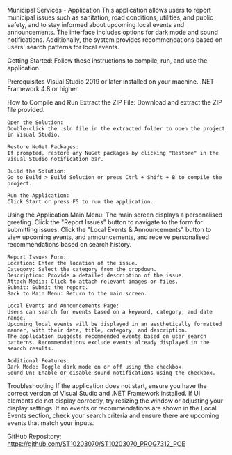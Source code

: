 ﻿Municipal Services - Application
This application allows users to report municipal issues such as sanitation, road conditions, utilities, and public safety, and to stay informed about upcoming local events and announcements. The interface includes options for dark mode and sound notifications. Additionally, the system provides recommendations based on users' search patterns for local events.

Getting Started:
Follow these instructions to compile, run, and use the application.

Prerequisites
	Visual Studio 2019 or later installed on your machine.
	.NET Framework 4.8 or higher.

How to Compile and Run
	Extract the ZIP File:
	Download and extract the ZIP file provided.

	Open the Solution:
	Double-click the .sln file in the extracted folder to open the project in Visual Studio.

	Restore NuGet Packages:
	If prompted, restore any NuGet packages by clicking "Restore" in the Visual Studio notification bar.

	Build the Solution:
	Go to Build > Build Solution or press Ctrl + Shift + B to compile the project.

	Run the Application:
	Click Start or press F5 to run the application.

Using the Application
	Main Menu:
	The main screen displays a personalised greeting.
	Click the "Report Issues" button to navigate to the form for submitting issues.
	Click the "Local Events & Announcements" button to view upcoming events, and announcements, and receive personalised recommendations based on search history.

	Report Issues Form:
	Location: Enter the location of the issue.
	Category: Select the category from the dropdown.
	Description: Provide a detailed description of the issue.
	Attach Media: Click to attach relevant images or files.
	Submit: Submit the report.
	Back to Main Menu: Return to the main screen.
	
	Local Events and Announcements Page:
	Users can search for events based on a keyword, category, and date range.
	Upcoming local events will be displayed in an aesthetically formatted manner, with their date, title, category, and description.
	The application suggests recommended events based on user search patterns. Recommendations exclude events already displayed in the search results.

	Additional Features:
	Dark Mode: Toggle dark mode on or off using the checkbox.
	Sound On: Enable or disable sound notifications using the checkbox.

Troubleshooting
	If the application does not start, ensure you have the correct version of Visual Studio and .NET Framework installed.
	If UI elements do not display correctly, try resizing the window or adjusting your display settings.
	If no events or recommendations are shown in the Local Events section, check your search criteria and ensure there are upcoming events that match your inputs.

GitHub Repository:
https://github.com/ST10203070/ST10203070_PROG7312_POE